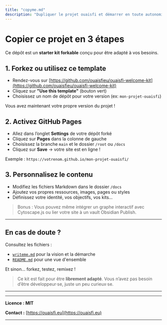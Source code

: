 ```yaml
---
title: "copyme.md"
description: "Dupliquer le projet ouaisfi et démarrer en toute autonomie."
---
```


# Copier ce projet en 3 étapes

Ce dépôt est un **starter kit forkable** conçu pour être adapté à vos besoins.

## 1. Forkez ou utilisez ce template
- Rendez-vous sur [https://github.com/ouaisfieu/ouaisfi-welcome-kit](https://github.com/ouaisfieu/ouaisfi-welcome-kit)
- Cliquez sur **"Use this template"** (bouton vert)
- Choisissez un nom de dépôt pour votre version (ex: `mon-projet-ouaisfi`)

Vous avez maintenant votre propre version du projet !

## 2. Activez GitHub Pages
- Allez dans l’onglet **Settings** de votre dépôt forké
- Cliquez sur **Pages** dans la colonne de gauche
- Choisissez la branche `main` et le dossier `/root` ou `/docs`
- Cliquez sur **Save** → votre site est en ligne !

Exemple : `https://votrenom.github.io/mon-projet-ouaisfi/`

## 3. Personnalisez le contenu
- Modifiez les fichiers Markdown dans le dossier `/docs`
- Ajoutez vos propres ressources, images, pages ou styles
- Définissez votre identité, vos objectifs, vos kits…

> Bonus : Vous pouvez même intégrer un graphe interactif avec Cytoscape.js ou lier votre site à un vault Obsidian Publish.

---

## En cas de doute ?
Consultez les fichiers :
- [`writeme.md`](./writeme.md) pour la vision et la démarche
- [`README.md`](./README.md) pour une vue d'ensemble

Et sinon… forkez, testez, remixez !

> Ce kit est fait pour être **librement adapté**.
> Vous n’avez pas besoin d’être développeur·se, juste un peu curieux·se.

---


---

**Licence : MIT**

**Contact :** [https://ouaisfi.eu](https://ouaisfi.eu)


---
